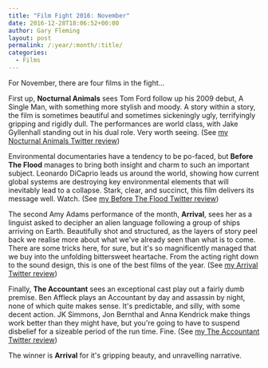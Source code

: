 ```yaml
---
title: "Film Fight 2016: November"
date: 2016-12-28T18:06:52+00:00
author: Gary Fleming
layout: post
permalink: /:year/:month/:title/
categories:
  - Films
---
```


For November, there are four films in the fight...

First up, **Nocturnal Animals** sees Tom Ford follow up his 2009 debut, A Single Man, with something more stylish and moody. A story within a story, the film is sometimes beautiful and sometimes sickeningly ugly, terrifyingly gripping and rigidly dull. The performances are world class, with Jake Gyllenhall standing out in his dual role. Very worth seeing. (See [my Nocturnal Animals Twitter review](https://twitter.com/garyfleming/status/795282920332201984))

Environmental documentaries have a tendency to be po-faced, but **Before The Flood** manages to bring both insight and charm to such an important subject. Leonardo DiCaprio leads us around the world, showing how current global systems are destroying key environmental elements that will inevitably lead to a collapse. Stark, clear, and succinct, this film delivers its message well. Watch. (See [my Before The Flood Twitter review](https://twitter.com/garyfleming/status/795283243314585600))

The second Amy Adams performance of the month, **Arrival**, sees her as a linguist asked to decipher an alien language following a group of ships arriving on Earth. Beautifully shot and structured, as the layers of story peel back we realise more about what we've already seen than what is to come. There are some tricks here, for sure, but it's so magnificently managed that we buy into the unfolding bittersweet heartache. From the acting right down to the sound design, this is one of the best films of the year. (See [my Arrival Twitter review](https://twitter.com/garyfleming/status/797786831312064512))

Finally, **The Accountant** sees an exceptional cast play out a fairly dumb premise. Ben Affleck plays an Accountant by day and assassin by night, none of which quite makes sense. It's predictable, and silly, with some decent action. JK Simmons, Jon Bernthal and Anna Kendrick make things work better than they might have, but you're going to have to suspend disbelief for a sizeable period of the run time. Fine. (See [my The Accountant Twitter review](https://twitter.com/garyfleming/status/798261145081708544))

The winner is **Arrival** for it's gripping beauty, and unravelling narrative.